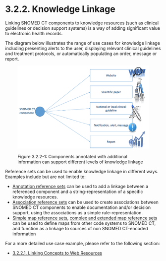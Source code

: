 # 3.2.2. Knowledge Linkage

Linking SNOMED CT components to knowledge resources (such as clinical guidelines or decision support systems) is a way of adding significant value to electronic health records.

The diagram below illustrates the range of use cases for knowledge linkage including presenting alerts to the user, displaying relevant clinical guidelines and treatment protocols, or automatically populating an order, message or report.

<figure><img src="../../../images/35985592.png" alt=""><figcaption><p>Figure 3.2.2-1: Components annotated with additional information can support different levels of knowledge linkage</p></figcaption></figure>

Reference sets can be used to enable knowledge linkage in different ways. Examples include but are not limited to:

* [Annotation reference sets](https://github.com/IHTSDO/snomedct-refset-guide/blob/main/3%20requirements-and-use-cases/3.2%20use-cases/3.2.2%20knowledge-linkage/Annotation-Reference-Set_35985674.html) can be used to add a linkage between a referenced component and a string-representation of a specific knowledge resources.
* [Association reference sets](https://github.com/IHTSDO/snomedct-refset-guide/blob/main/3%20requirements-and-use-cases/3.2%20use-cases/3.2.2%20knowledge-linkage/5.4-Association-Reference-Set_35985671.html) can be used to create associations between SNOMED CT components to enable documentation and/or decision support, using the associations as a simple rule-representation.
* [Simple map reference sets](https://github.com/IHTSDO/snomedct-refset-guide/blob/main/pages/createpage.action?spaceKey=DOCRELFMT\&title=5.2.9+Simple+Map+Reference+Set), [complex and extended map reference sets](https://confluence.ihtsdotools.org/display/DOCRELFMT/5.2.3.3+Complex+and+Extended+Map+from+SNOMED+CT+Reference+Sets) can be used to define maps from other code systems to SNOMED CT, and function as a linkage to sources of non SNOMED CT-encoded information

For a more detailed use case example, please refer to the following section:

* [3.2.2.1. Linking Concepts to Web Resources](https://github.com/IHTSDO/snomedct-refset-guide/blob/main/3%20requirements-and-use-cases/3.2%20use-cases/3.2.2%20knowledge-linkage/3.2.2.1.-Linking-Concepts-to-Web-Resources_35985597.html)
